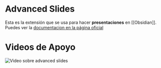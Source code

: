 # Advanced Slides

Esta es la extensión que se usa para hacer **presentaciones** en [[Obsidian]]. Puedes ver la [documentacion en la página oficial](https://mszturc.github.io/obsidian-advanced-slides/)

# Videos de Apoyo

![Video sobre advanced slides](https://www.youtube.com/watch?v=2TI16vrOScU)
